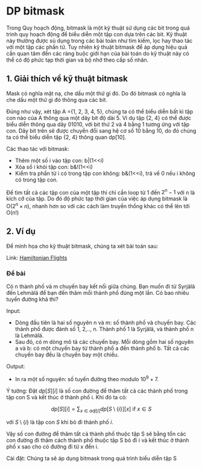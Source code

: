 # DP bitmask
Trong Quy hoạch động, bitmask là một kỹ thuật sử dụng các bit trong quá trình quy hoạch động để biểu diễn một tập con dựa trên các bit. Kỹ thuật này thường được sủ dụng trong các bài toán như tìm kiếm, lọc hay thao tác với một tập các phần tử. Tuy nhiên kỹ thuật bitmask để áp dụng hiệu quả cần quan tâm đến các ràng buộc giới hạn của bài toán do kỹ thuật này có thể có độ phức tạp thời gian và bộ nhớ theo cấp số nhân.

## 1. Giải thích về kỹ thuật bitmask
Mask có nghĩa mặt nạ, che dấu một thứ gì đó. Do đó bitmask có nghĩa là che dấu một thứ gì đó thông qua các bit. 

Đúng như vậy, xét tập A ={1, 2, 3, 4, 5}, chúng ta có thể biểu diễn bất kì tập con nào của A thông qua một dãy bit độ dài 5. Ví dụ tập {2, 4} có thể được biểu diễn thông qua dãy 01010, với bit thứ 2 và 4 bằng 1 tương ứng với tập con. Dãy bit trên sẽ được chuyển đổi sang hệ cơ số 10 bằng 10, do đó chúng ta có thể biểu diễn tập {2, 4} thông quan dp[10].

Các thao tác với bitmask:
- Thêm một số i vào tập con: b|(1<<i)
- Xóa số i khỏi tập con: b&!(1<<i)
- Kiểm tra phần tử i có trong tập con không: b&(1<<i), trả về 0 nếu i không có trong tập con.

Để tìm tất cả các tập con của một tập thì chỉ cần loop từ 1 đến $2^n-1$ với n là kích cỡ của tập. Do đó độ phức tạp thời gian của việc áp dụng bitmask là O($2^n \times n$), nhanh hơn so với các cách làm truyền thống khác có thể lên tới O(n!)

## 2. Ví dụ
Để minh họa cho kỹ thuật bitmask, chúng ta xét bài toán sau: 

Link: [Hamiltonian Flights](https://cses.fi/problemset/task/1690)

### Đề bài 
Có n thành phố và m chuyến bay kết nối giữa chúng. Bạn muốn đi từ Syrjälä đến Lehmälä để bạn đến thăm mỗi thành phố đúng một lần. Có bao nhiêu tuyến đường khả thi?

Input:
- Dòng đầu tiên là hai số nguyên n và m: số thành phố và chuyến bay. Các thành phố được đánh số 1, 2,.., n. Thành phố 1 là Syrjälä, và thành phố n là Lehmälä.
- Sau đó, có m dòng mô tả các chuyến bay. Mỗi dòng gồm hai số nguyên a và b: có một chuyến bay từ thành phố a đến thành phố b. Tất cả các chuyến bay đều là chuyến bay một chiều.

Output:
- In ra một số nguyên: số tuyến đường theo modulo $10^9+7$.

Ý tưởng: Đặt $dp[S][i]$ là số con đường để thăm tất cả các thành phố trong tập con S và kết thúc ở thành phố i. Khi đó ta có:

$$dp[S][i] = \sum_{x \in adj[i]} dp[S \setminus \{i\}][x] \text{ if $x \in S$}$$

với $S \setminus \{i\}$ là tập con $S$ khi bỏ đi thành phố $i$.

Vậy số con đường để thăm tất cả thành phố thuộc tập S sẽ bằng tổn các con đường đi thăm cách thành phố thuộc tập S bỏ đi i và kết thúc ở thành phố x sao cho có đường đi từ x đến i.


Cài đặt: Chúng ta sẽ áp dụng bitmask trong quá trình biểu diễn tập S

